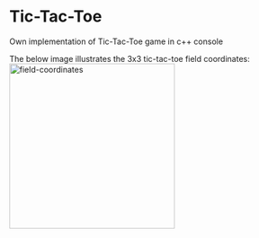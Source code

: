 # Tic-Tac-Toe

Own implementation of Tic-Tac-Toe game in c++ console

The below image illustrates the 3x3 tic-tac-toe field coordinates:
<img width="294" alt="field-coordinates" src="https://github.com/MrTitusZ/Tic-Tac-Toe/assets/56884843/d4b82d71-f13e-48b2-9470-9c8274a3dfe1">
